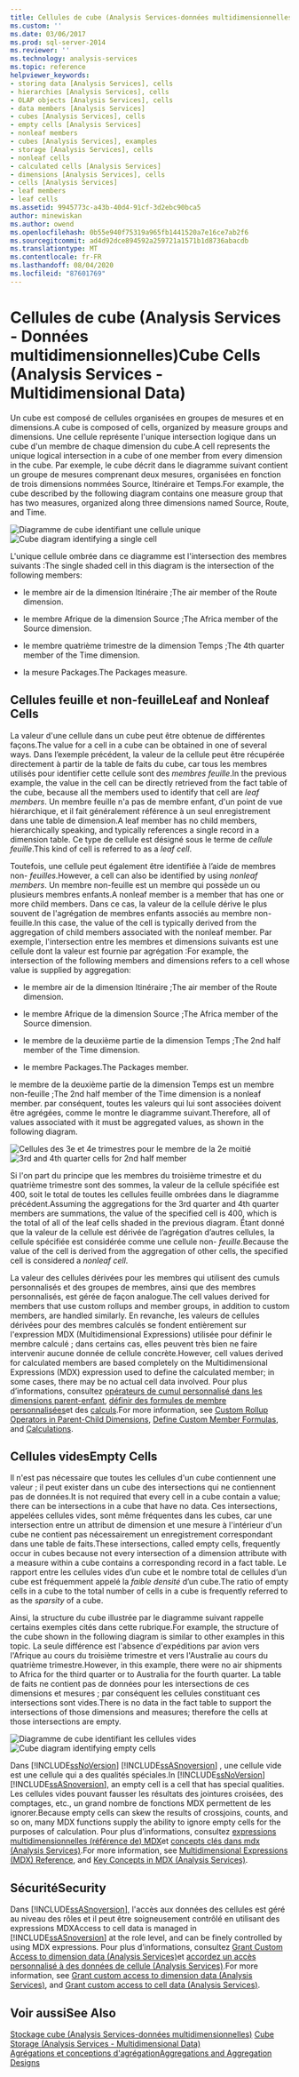 ```yaml
---
title: Cellules de cube (Analysis Services-données multidimensionnelles) | Microsoft Docs
ms.custom: ''
ms.date: 03/06/2017
ms.prod: sql-server-2014
ms.reviewer: ''
ms.technology: analysis-services
ms.topic: reference
helpviewer_keywords:
- storing data [Analysis Services], cells
- hierarchies [Analysis Services], cells
- OLAP objects [Analysis Services], cells
- data members [Analysis Services]
- cubes [Analysis Services], cells
- empty cells [Analysis Services]
- nonleaf members
- cubes [Analysis Services], examples
- storage [Analysis Services], cells
- nonleaf cells
- calculated cells [Analysis Services]
- dimensions [Analysis Services], cells
- cells [Analysis Services]
- leaf members
- leaf cells
ms.assetid: 9945773c-a43b-40d4-91cf-3d2ebc90bca5
author: minewiskan
ms.author: owend
ms.openlocfilehash: 0b55e940f75319a965fb1441520a7e16ce7ab2f6
ms.sourcegitcommit: ad4d92dce894592a259721a1571b1d8736abacdb
ms.translationtype: MT
ms.contentlocale: fr-FR
ms.lasthandoff: 08/04/2020
ms.locfileid: "87601769"
---
```

# <a name="cube-cells-analysis-services---multidimensional-data"></a><span data-ttu-id="956cc-102">Cellules de cube (Analysis Services - Données multidimensionnelles)</span><span class="sxs-lookup"><span data-stu-id="956cc-102">Cube Cells (Analysis Services - Multidimensional Data)</span></span>
  <span data-ttu-id="956cc-103">Un cube est composé de cellules organisées en groupes de mesures et en dimensions.</span><span class="sxs-lookup"><span data-stu-id="956cc-103">A cube is composed of cells, organized by measure groups and dimensions.</span></span> <span data-ttu-id="956cc-104">Une cellule représente l'unique intersection logique dans un cube d'un membre de chaque dimension du cube.</span><span class="sxs-lookup"><span data-stu-id="956cc-104">A cell represents the unique logical intersection in a cube of one member from every dimension in the cube.</span></span> <span data-ttu-id="956cc-105">Par exemple, le cube décrit dans le diagramme suivant contient un groupe de mesures comprenant deux mesures, organisées en fonction de trois dimensions nommées Source, Itinéraire et Temps.</span><span class="sxs-lookup"><span data-stu-id="956cc-105">For example, the cube described by the following diagram contains one measure group that has two measures, organized along three dimensions named Source, Route, and Time.</span></span>  
  
 <span data-ttu-id="956cc-106">![Diagramme de cube identifiant une cellule unique](../../analysis-services/dev-guide/media/as-cubeintro5.gif "Diagramme de cube identifiant une cellule unique")</span><span class="sxs-lookup"><span data-stu-id="956cc-106">![Cube diagram identifying a single cell](../../analysis-services/dev-guide/media/as-cubeintro5.gif "Cube diagram identifying a single cell")</span></span>  
  
 <span data-ttu-id="956cc-107">L'unique cellule ombrée dans ce diagramme est l'intersection des membres suivants :</span><span class="sxs-lookup"><span data-stu-id="956cc-107">The single shaded cell in this diagram is the intersection of the following members:</span></span>  
  
-   <span data-ttu-id="956cc-108">le membre air de la dimension Itinéraire ;</span><span class="sxs-lookup"><span data-stu-id="956cc-108">The air member of the Route dimension.</span></span>  
  
-   <span data-ttu-id="956cc-109">le membre Afrique de la dimension Source ;</span><span class="sxs-lookup"><span data-stu-id="956cc-109">The Africa member of the Source dimension.</span></span>  
  
-   <span data-ttu-id="956cc-110">le membre quatrième trimestre de la dimension Temps ;</span><span class="sxs-lookup"><span data-stu-id="956cc-110">The 4th quarter member of the Time dimension.</span></span>  
  
-   <span data-ttu-id="956cc-111">la mesure Packages.</span><span class="sxs-lookup"><span data-stu-id="956cc-111">The Packages measure.</span></span>  
  
## <a name="leaf-and-nonleaf-cells"></a><span data-ttu-id="956cc-112">Cellules feuille et non-feuille</span><span class="sxs-lookup"><span data-stu-id="956cc-112">Leaf and Nonleaf Cells</span></span>  
 <span data-ttu-id="956cc-113">La valeur d'une cellule dans un cube peut être obtenue de différentes façons.</span><span class="sxs-lookup"><span data-stu-id="956cc-113">The value for a cell in a cube can be obtained in one of several ways.</span></span> <span data-ttu-id="956cc-114">Dans l’exemple précédent, la valeur de la cellule peut être récupérée directement à partir de la table de faits du cube, car tous les membres utilisés pour identifier cette cellule sont des *membres feuille*.</span><span class="sxs-lookup"><span data-stu-id="956cc-114">In the previous example, the value in the cell can be directly retrieved from the fact table of the cube, because all the members used to identify that cell are *leaf members*.</span></span> <span data-ttu-id="956cc-115">Un membre feuille n'a pas de membre enfant, d'un point de vue hiérarchique, et il fait généralement référence à un seul enregistrement dans une table de dimension.</span><span class="sxs-lookup"><span data-stu-id="956cc-115">A leaf member has no child members, hierarchically speaking, and typically references a single record in a dimension table.</span></span> <span data-ttu-id="956cc-116">Ce type de cellule est désigné sous le terme de *cellule feuille*.</span><span class="sxs-lookup"><span data-stu-id="956cc-116">This kind of cell is referred to as a *leaf cell*.</span></span>  
  
 <span data-ttu-id="956cc-117">Toutefois, une cellule peut également être identifiée à l’aide de membres non- *feuilles*.</span><span class="sxs-lookup"><span data-stu-id="956cc-117">However, a cell can also be identified by using *nonleaf members*.</span></span> <span data-ttu-id="956cc-118">Un membre non-feuille est un membre qui possède un ou plusieurs membres enfants.</span><span class="sxs-lookup"><span data-stu-id="956cc-118">A nonleaf member is a member that has one or more child members.</span></span> <span data-ttu-id="956cc-119">Dans ce cas, la valeur de la cellule dérive le plus souvent de l'agrégation de membres enfants associés au membre non-feuille.</span><span class="sxs-lookup"><span data-stu-id="956cc-119">In this case, the value of the cell is typically derived from the aggregation of child members associated with the nonleaf member.</span></span> <span data-ttu-id="956cc-120">Par exemple, l'intersection entre les membres et dimensions suivants est une cellule dont la valeur est fournie par agrégation :</span><span class="sxs-lookup"><span data-stu-id="956cc-120">For example, the intersection of the following members and dimensions refers to a cell whose value is supplied by aggregation:</span></span>  
  
-   <span data-ttu-id="956cc-121">le membre air de la dimension Itinéraire ;</span><span class="sxs-lookup"><span data-stu-id="956cc-121">The air member of the Route dimension.</span></span>  
  
-   <span data-ttu-id="956cc-122">le membre Afrique de la dimension Source ;</span><span class="sxs-lookup"><span data-stu-id="956cc-122">The Africa member of the Source dimension.</span></span>  
  
-   <span data-ttu-id="956cc-123">le membre de la deuxième partie de la dimension Temps ;</span><span class="sxs-lookup"><span data-stu-id="956cc-123">The 2nd half member of the Time dimension.</span></span>  
  
-   <span data-ttu-id="956cc-124">le membre Packages.</span><span class="sxs-lookup"><span data-stu-id="956cc-124">The Packages member.</span></span>  
  
 <span data-ttu-id="956cc-125">le membre de la deuxième partie de la dimension Temps est un membre non-feuille ;</span><span class="sxs-lookup"><span data-stu-id="956cc-125">The 2nd half member of the Time dimension is a nonleaf member.</span></span> <span data-ttu-id="956cc-126">par conséquent, toutes les valeurs qui lui sont associées doivent être agrégées, comme le montre le diagramme suivant.</span><span class="sxs-lookup"><span data-stu-id="956cc-126">Therefore, all of values associated with it must be aggregated values, as shown in the following diagram.</span></span>  
  
 <span data-ttu-id="956cc-127">![Cellules des 3e et 4e trimestres pour le membre de la 2e moitié](../../analysis-services/dev-guide/media/as-cubeintro6.gif "Cellules des 3e et 4e trimestres pour le membre de la 2e moitié")</span><span class="sxs-lookup"><span data-stu-id="956cc-127">![3rd and 4th quarter cells for 2nd half member](../../analysis-services/dev-guide/media/as-cubeintro6.gif "3rd and 4th quarter cells for 2nd half member")</span></span>  
  
 <span data-ttu-id="956cc-128">Si l'on part du principe que les membres du troisième trimestre et du quatrième trimestre sont des sommes, la valeur de la cellule spécifiée est 400, soit le total de toutes les cellules feuille ombrées dans le diagramme précédent.</span><span class="sxs-lookup"><span data-stu-id="956cc-128">Assuming the aggregations for the 3rd quarter and 4th quarter members are summations, the value of the specified cell is 400, which is the total of all of the leaf cells shaded in the previous diagram.</span></span> <span data-ttu-id="956cc-129">Étant donné que la valeur de la cellule est dérivée de l’agrégation d’autres cellules, la cellule spécifiée est considérée comme une cellule non- *feuille*.</span><span class="sxs-lookup"><span data-stu-id="956cc-129">Because the value of the cell is derived from the aggregation of other cells, the specified cell is considered a *nonleaf cell*.</span></span>  
  
 <span data-ttu-id="956cc-130">La valeur des cellules dérivées pour les membres qui utilisent des cumuls personnalisés et des groupes de membres, ainsi que des membres personnalisés, est gérée de façon analogue.</span><span class="sxs-lookup"><span data-stu-id="956cc-130">The cell values derived for members that use custom rollups and member groups, in addition to custom members, are handled similarly.</span></span> <span data-ttu-id="956cc-131">En revanche, les valeurs de cellules dérivées pour des membres calculés se fondent entièrement sur l'expression MDX (Multidimensional Expressions) utilisée pour définir le membre calculé ; dans certains cas, elles peuvent très bien ne faire intervenir aucune donnée de cellule concrète.</span><span class="sxs-lookup"><span data-stu-id="956cc-131">However, cell values derived for calculated members are based completely on the Multidimensional Expressions (MDX) expression used to define the calculated member; in some cases, there may be no actual cell data involved.</span></span> <span data-ttu-id="956cc-132">Pour plus d’informations, consultez [opérateurs de cumul personnalisé dans les dimensions parent-enfant](../multidimensional-models/parent-child-dimension-attributes-custom-rollup-operators.md), [définir des formules de membre personnalisées](../multidimensional-models/attribute-properties-define-custom-member-formulas.md)et des [calculs](../multidimensional-models-olap-logical-cube-objects/calculations.md).</span><span class="sxs-lookup"><span data-stu-id="956cc-132">For more information, see [Custom Rollup Operators in Parent-Child Dimensions](../multidimensional-models/parent-child-dimension-attributes-custom-rollup-operators.md), [Define Custom Member Formulas](../multidimensional-models/attribute-properties-define-custom-member-formulas.md), and [Calculations](../multidimensional-models-olap-logical-cube-objects/calculations.md).</span></span>  
  
## <a name="empty-cells"></a><span data-ttu-id="956cc-133">Cellules vides</span><span class="sxs-lookup"><span data-stu-id="956cc-133">Empty Cells</span></span>  
 <span data-ttu-id="956cc-134">Il n'est pas nécessaire que toutes les cellules d'un cube contiennent une valeur ; il peut exister dans un cube des intersections qui ne contiennent pas de données.</span><span class="sxs-lookup"><span data-stu-id="956cc-134">It is not required that every cell in a cube contain a value; there can be intersections in a cube that have no data.</span></span> <span data-ttu-id="956cc-135">Ces intersections, appelées cellules vides, sont même fréquentes dans les cubes, car une intersection entre un attribut de dimension et une mesure à l'intérieur d'un cube ne contient pas nécessairement un enregistrement correspondant dans une table de faits.</span><span class="sxs-lookup"><span data-stu-id="956cc-135">These intersections, called empty cells, frequently occur in cubes because not every intersection of a dimension attribute with a measure within a cube contains a corresponding record in a fact table.</span></span> <span data-ttu-id="956cc-136">Le rapport entre les cellules vides d’un cube et le nombre total de cellules d’un cube est fréquemment appelé la *faible densité* d’un cube.</span><span class="sxs-lookup"><span data-stu-id="956cc-136">The ratio of empty cells in a cube to the total number of cells in a cube is frequently referred to as the *sparsity* of a cube.</span></span>  
  
 <span data-ttu-id="956cc-137">Ainsi, la structure du cube illustrée par le diagramme suivant rappelle certains exemples cités dans cette rubrique.</span><span class="sxs-lookup"><span data-stu-id="956cc-137">For example, the structure of the cube shown in the following diagram is similar to other examples in this topic.</span></span> <span data-ttu-id="956cc-138">La seule différence est l'absence d'expéditions par avion vers l'Afrique au cours du troisième trimestre et vers l'Australie au cours du quatrième trimestre.</span><span class="sxs-lookup"><span data-stu-id="956cc-138">However, in this example, there were no air shipments to Africa for the third quarter or to Australia for the fourth quarter.</span></span> <span data-ttu-id="956cc-139">La table de faits ne contient pas de données pour les intersections de ces dimensions et mesures ; par conséquent les cellules constituant ces intersections sont vides.</span><span class="sxs-lookup"><span data-stu-id="956cc-139">There is no data in the fact table to support the intersections of those dimensions and measures; therefore the cells at those intersections are empty.</span></span>  
  
 <span data-ttu-id="956cc-140">![Diagramme de cube identifiant les cellules vides](../../analysis-services/dev-guide/media/as-cubeintro7.gif "Diagramme de cube identifiant les cellules vides")</span><span class="sxs-lookup"><span data-stu-id="956cc-140">![Cube diagram identifying empty cells](../../analysis-services/dev-guide/media/as-cubeintro7.gif "Cube diagram identifying empty cells")</span></span>  
  
 <span data-ttu-id="956cc-141">Dans [!INCLUDE[ssNoVersion](../../includes/ssnoversion-md.md)] [!INCLUDE[ssASnoversion](../../includes/ssasnoversion-md.md)] , une cellule vide est une cellule qui a des qualités spéciales.</span><span class="sxs-lookup"><span data-stu-id="956cc-141">In [!INCLUDE[ssNoVersion](../../includes/ssnoversion-md.md)] [!INCLUDE[ssASnoversion](../../includes/ssasnoversion-md.md)], an empty cell is a cell that has special qualities.</span></span> <span data-ttu-id="956cc-142">Les cellules vides pouvant fausser les résultats des jointures croisées, des comptages, etc., un grand nombre de fonctions MDX permettent de les ignorer.</span><span class="sxs-lookup"><span data-stu-id="956cc-142">Because empty cells can skew the results of crossjoins, counts, and so on, many MDX functions supply the ability to ignore empty cells for the purposes of calculation.</span></span> <span data-ttu-id="956cc-143">Pour plus d’informations, consultez [expressions multidimensionnelles &#40;référence de&#41; MDX](/sql/mdx/multidimensional-expressions-mdx-reference)et [concepts clés dans mdx &#40;Analysis Services&#41;](../multidimensional-models/key-concepts-in-mdx-analysis-services.md).</span><span class="sxs-lookup"><span data-stu-id="956cc-143">For more information, see [Multidimensional Expressions &#40;MDX&#41; Reference](/sql/mdx/multidimensional-expressions-mdx-reference), and [Key Concepts in MDX &#40;Analysis Services&#41;](../multidimensional-models/key-concepts-in-mdx-analysis-services.md).</span></span>  
  
## <a name="security"></a><span data-ttu-id="956cc-144">Sécurité</span><span class="sxs-lookup"><span data-stu-id="956cc-144">Security</span></span>  
 <span data-ttu-id="956cc-145">Dans [!INCLUDE[ssASnoversion](../../includes/ssasnoversion-md.md)], l'accès aux données des cellules est géré au niveau des rôles et il peut être soigneusement contrôlé en utilisant des expressions MDX</span><span class="sxs-lookup"><span data-stu-id="956cc-145">Access to cell data is managed in [!INCLUDE[ssASnoversion](../../includes/ssasnoversion-md.md)] at the role level, and can be finely controlled by using MDX expressions.</span></span> <span data-ttu-id="956cc-146">Pour plus d’informations, consultez [Grant Custom Access to dimension data &#40;Analysis Services&#41;](../multidimensional-models/grant-custom-access-to-dimension-data-analysis-services.md)et [accordez un accès personnalisé à des données de cellule &#40;Analysis Services&#41;](../multidimensional-models/grant-custom-access-to-cell-data-analysis-services.md).</span><span class="sxs-lookup"><span data-stu-id="956cc-146">For more information, see [Grant custom access to dimension data &#40;Analysis Services&#41;](../multidimensional-models/grant-custom-access-to-dimension-data-analysis-services.md), and [Grant custom access to cell data &#40;Analysis Services&#41;](../multidimensional-models/grant-custom-access-to-cell-data-analysis-services.md).</span></span>  
  
## <a name="see-also"></a><span data-ttu-id="956cc-147">Voir aussi</span><span class="sxs-lookup"><span data-stu-id="956cc-147">See Also</span></span>  
 <span data-ttu-id="956cc-148">[Stockage cube &#40;Analysis Services-données multidimensionnelles&#41;](../multidimensional-models-olap-logical-cube-objects/cube-storage-analysis-services-multidimensional-data.md) </span><span class="sxs-lookup"><span data-stu-id="956cc-148">[Cube Storage &#40;Analysis Services - Multidimensional Data&#41;](../multidimensional-models-olap-logical-cube-objects/cube-storage-analysis-services-multidimensional-data.md) </span></span>  
 [<span data-ttu-id="956cc-149">Agrégations et conceptions d'agrégation</span><span class="sxs-lookup"><span data-stu-id="956cc-149">Aggregations and Aggregation Designs</span></span>](../multidimensional-models-olap-logical-cube-objects/aggregations-and-aggregation-designs.md)  
  
  
